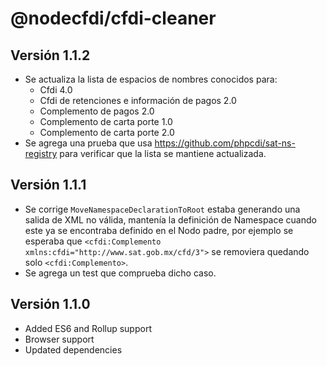 # @nodecfdi/cfdi-cleaner

## Versión 1.1.2

- Se actualiza la lista de espacios de nombres conocidos para:
    - Cfdi 4.0
    - Cfdi de retenciones e información de pagos 2.0
    - Complemento de pagos 2.0
    - Complemento de carta porte 1.0
    - Complemento de carta porte 2.0
- Se agrega una prueba que usa <https://github.com/phpcdi/sat-ns-registry> para verificar que la lista se mantiene
  actualizada.

## Versión 1.1.1

- Se corrige `MoveNamespaceDeclarationToRoot` estaba generando una salida de XML no válida, mantenía la definición de
  Namespace cuando este ya se encontraba definido en el Nodo padre, por ejemplo se esperaba
  que `<cfdi:Complemento xmlns:cfdi="http://www.sat.gob.mx/cfd/3">` se removiera quedando solo `<cfdi:Complemento>`.
- Se agrega un test que comprueba dicho caso.

## Versión 1.1.0

- Added ES6 and Rollup support
- Browser support
- Updated dependencies
